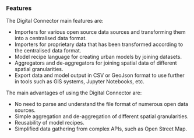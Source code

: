 ### Features

The Digital Connector main features are:

* Importers for various open source data sources and transforming them into a centralised data format.
* Importers for proprietary data that has been transformed according to the centralised data format.
* Model recipe language for creating urban models by joining datasets.
* Aggregators and de-aggregators for joining spatial data of different spatial granularities.
* Export data and model output in CSV or GeoJson format to use further in tools such as GIS systems, Jupyter Notebooks, etc.

The main advantages of using the Digital Connector are:

* No need to parse and understand the file format of numerous open data sources.
* Simple aggregation and de-aggregation of different spatial granularities.
* Reusability of model recipes.
* Simplified data gathering from complex APIs, such as Open Street Map.